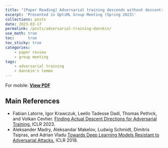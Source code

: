 ```yaml
---
title: "[Paper Reading] Adversarial training descends without descent: Finding actual descent directions based on Danskin's Theorem"
excerpt: 'Presented in OptiML Group Meeting (Spring 2023)'
collections: posts
date: 2023-03-17
permalink: /posts/adversarial-training-danskin/
use_math: true
toc:      true
toc_sticky: true
categories:
    - paper review
    - group meeting
tags:
    - adversarial training
    - danskin's lemma
---
```


<object data="/files/group_meeting/GroupMeeting230201_HSCho_AdversarialTraining.pdf" width="960" height="540" type='application/pdf'></object>
For mobile: [**View PDF**](/files/group_meeting/GroupMeeting230201_HSCho_AdversarialTraining.pdf)

## Main References

* Fabian Latorre, Igor Krawczuk, Leello Tadesse Dadi, Thomas Pethick, and Volkan Cevher. [Finding Actual Descent Directions for Adversarial Training.](https://openreview.net/forum?id=I3HCE7Ro78H) ICLR 2023.
* Aleksander Madry, Aleksandar Makelov, Ludwig Schmidt, Dimitris Tsipras, and Adrian Vladu [Towards Deep Learning Models Resistant to Adversarial Attacks.](https://openreview.net/forum?id=rJzIBfZAb) ICLR 2018.
